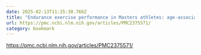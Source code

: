```yaml
---
date: 2025-02-13T11:25:30.766Z
title: "Endurance exercise performance in Masters athletes: age-associated changes and underlying physiological mechanisms - PMC"
url: https://pmc.ncbi.nlm.nih.gov/articles/PMC2375571/
category: bookmark
---
```

https://pmc.ncbi.nlm.nih.gov/articles/PMC2375571/
